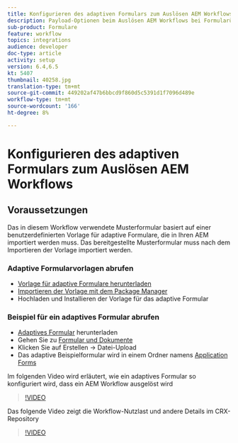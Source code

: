 ```yaml
---
title: Konfigurieren des adaptiven Formulars zum Auslösen AEM Workflows
description: Payload-Optionen beim Auslösen AEM Workflows bei Formularübermittlung konfigurieren
sub-product: Formulare
feature: workflow
topics: integrations
audience: developer
doc-type: article
activity: setup
version: 6.4,6.5
kt: 5407
thumbnail: 40258.jpg
translation-type: tm+mt
source-git-commit: 449202af47b6bbcd9f860d5c5391d1f7096d489e
workflow-type: tm+mt
source-wordcount: '166'
ht-degree: 8%

---
```



# Konfigurieren des adaptiven Formulars zum Auslösen AEM Workflows

## Voraussetzungen

Das in diesem Workflow verwendete Musterformular basiert auf einer benutzerdefinierten Vorlage für adaptive Formulare, die in Ihren AEM importiert werden muss. Das bereitgestellte Musterformular muss nach dem Importieren der Vorlage importiert werden.

### Adaptive Formularvorlagen abrufen

* [Vorlage für adaptive Formulare herunterladen](assets/af-form-template.zip)
* [Importieren der Vorlage mit dem Package Manager](http://localhost:4502/crx/packmgr/index.jsp)
* Hochladen und Installieren der Vorlage für das adaptive Formular

### Beispiel für ein adaptives Formular abrufen

* [Adaptives Formular](assets/peak-application-form.zip) herunterladen
* Gehen Sie zu [Formular und Dokumente](http://localhost:4502/aem/forms.html/content/dam/formsanddocuments)
* Klicken Sie auf Erstellen -> Datei-Upload
* Das adaptive Beispielformular wird in einem Ordner namens [Application Forms](http://localhost:4502/aem/forms.html/content/dam/formsanddocuments/applicationforms)

Im folgenden Video wird erläutert, wie ein adaptives Formular so konfiguriert wird, dass ein AEM Workflow ausgelöst wird
>[!VIDEO](https://video.tv.adobe.com/v/40258/?quality=9&learn=on)

Das folgende Video zeigt die Workflow-Nutzlast und andere Details im CRX-Repository

>[!VIDEO](https://video.tv.adobe.com/v/40259/?quality=9&learn=on)


